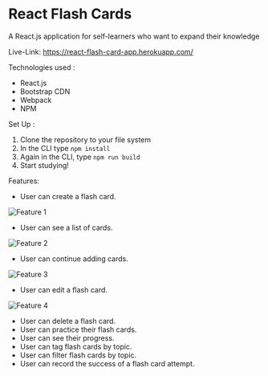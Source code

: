 # React Flash Cards
A React.js application for self-learners who want to expand their knowledge

Live-Link: https://react-flash-card-app.herokuapp.com/

Technologies used : 

- React.js
- Bootstrap CDN
- Webpack
- NPM


Set Up :

1. Clone the repository to your file system
2. In the CLI type `npm install`
3. Again in the CLI, type `npm run build`
4. Start studying!

Features: 
- User can create a flash card.

![Feature 1](https://user-images.githubusercontent.com/42357176/46381984-85920e80-c65d-11e8-8b72-24a1d5ab96a2.gif)
- User can see a list of cards.

![Feature 2](https://user-images.githubusercontent.com/42357176/46438660-4d4d0780-c713-11e8-997f-aa2df844d2cc.gif)
- User can continue adding cards.

![Feature 3](https://user-images.githubusercontent.com/42357176/46442741-8a1efb80-c71f-11e8-80b3-013ce2bfb4f0.gif)
- User can edit a flash card.

![Feature 4](https://user-images.githubusercontent.com/42357176/46550342-96bf6300-c889-11e8-9323-720833011363.gif)
- User can delete a flash card.
- User can practice their flash cards.
- User can see their progress.
- User can tag flash cards by topic.
- User can filter flash cards by topic.
- User can record the success of a flash card attempt.
